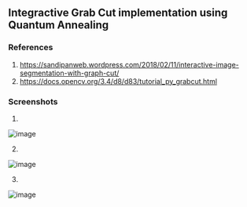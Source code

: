 ## Integractive Grab Cut implementation using Quantum Annealing


### References

1) https://sandipanweb.wordpress.com/2018/02/11/interactive-image-segmentation-with-graph-cut/
2) https://docs.opencv.org/3.4/d8/d83/tutorial_py_grabcut.html


### Screenshots
1) 
![image](https://user-images.githubusercontent.com/15627256/91222698-91719880-e6ed-11ea-88e4-a90b614a70f3.png)

2)
![image](https://user-images.githubusercontent.com/15627256/91222785-b0702a80-e6ed-11ea-8389-32b43ae0606f.png)

3)
![image](https://user-images.githubusercontent.com/15627256/91222917-dbf31500-e6ed-11ea-8734-2288723fe822.png)

